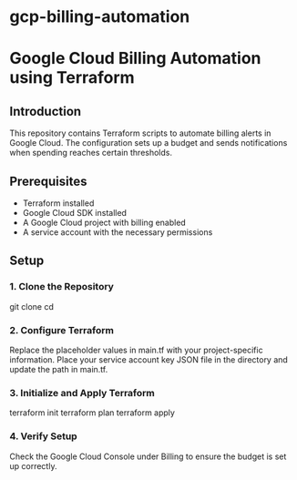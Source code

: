 # gcp-billing-automation
# Google Cloud Billing Automation using Terraform

## Introduction
This repository contains Terraform scripts to automate billing alerts in Google Cloud. The configuration sets up a budget and sends notifications when spending reaches certain thresholds.

## Prerequisites
- Terraform installed
- Google Cloud SDK installed
- A Google Cloud project with billing enabled
- A service account with the necessary permissions

## Setup

### 1. Clone the Repository

git clone <repository-url>
cd <repository-directory>

### 2. Configure Terraform
Replace the placeholder values in main.tf with your project-specific information.
Place your service account key JSON file in the directory and update the path in main.tf.

### 3. Initialize and Apply Terraform

terraform init
terraform plan
terraform apply

### 4. Verify Setup
Check the Google Cloud Console under Billing to ensure the budget is set up correctly.


